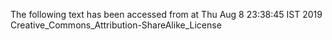 The following text has been accessed from at Thu Aug 8 23:38:45 IST 2019
Creative_Commons_Attribution-ShareAlike_License
